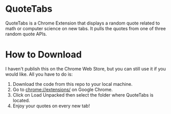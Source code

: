 # QuoteTabs
QuoteTabs is a Chrome Extension that displays a random quote related to math or computer science on new tabs. It pulls the quotes from one of three random quote APIs.

# How to Download
I haven't publish this on the Chrome Web Store, but you can still use it if you would like. All you have to do is:
1. Download the code from this repo to your local machine.
2. Go to [chrome://extensions/](chrome://extensions/) on Google Chrome.
3. Click on Load Unpacked then select the folder where QuoteTabs is located.
4. Enjoy your quotes on every new tab!
